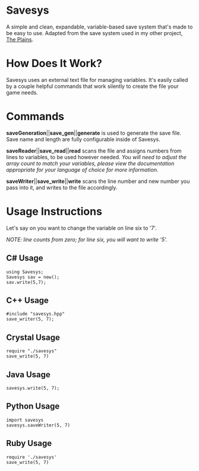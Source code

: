 # Savesys
A simple and clean, expandable, variable-based save system that's made to be easy to use.
Adapted from the save system used in my other project, [The Plains](https://github.com/draumaz/plains).

# How Does It Work?
Savesys uses an external text file for managing variables. It's easily called by a couple helpful commands that work silently to create the file your game needs.

# Commands

**saveGeneration**||**save_gen**||**generate** is used to generate the save file. Save name and length are fully configurable inside of Savesys.

**saveReader**||**save_read**||**read** scans the file and assigns numbers from lines to variables, to be used however needed. *You will need to adjust the array count to match your variables, please view the documentation appropriate for your language of choice for more information.*

**saveWriter**||**save_write**||**write** scans the line number and new number you pass into it, and writes to the file accordingly.

# Usage Instructions

Let's say on you want to change the variable on line six to '7'.

*NOTE: line counts from zero; for line six, you will want to write '5'.*

## C# Usage
```
using Savesys;
Savesys sav = new();
sav.write(5,7);
```
## C++ Usage
```
#include "savesys.hpp"
save_writer(5, 7);
```
## Crystal Usage
```
require "./savesys"
save_write(5, 7)
```
## Java Usage
```
savesys.write(5, 7);
```
## Python Usage
```
import savesys
savesys.saveWriter(5, 7)
```
## Ruby Usage
```
require './savesys'
save_write(5, 7)
```
